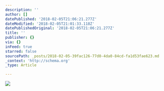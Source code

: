 ```yaml
---
description: ''
author: []
datePublished: '2018-02-05T21:06:21.277Z'
dateModified: '2018-02-05T21:01:33.118Z'
datePublishedOriginal: '2018-02-05T21:06:21.277Z'
title: ''
publisher: {}
via: {}
inFeed: true
starred: false
sourcePath: _posts/2018-02-05-39fac126-77d0-4da0-84cd-fa1d53fae623.md
_context: 'http://schema.org'
_type: Article

---
```

![](https://the-grid-user-content.s3-us-west-2.amazonaws.com/9f6a7274-9c0c-440a-9a20-d64bcc234422.jpg)